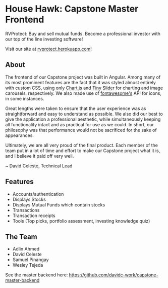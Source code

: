 # House Hawk: Capstone Master Frontend

RVProtect: Buy and sell mutual funds.  Become a professional investor with our top of the line investing software!

Visit our site at <a href="https://rvprotect.herokuapp.com/">rvprotect.herokuapp.com</a>!

## About

The frontend of our Capstone project was built in Angular.  Among many of its most prominent features are the fact that it was styled almost entirely with custom CSS, using only <a href="https://www.chartjs.org/">Chart.js</a> and <a href="https://github.com/ganlanyuan/tiny-slider">Tiny Slider</a> for charting and image carousels, respectively.  We also made use of <a href="https://fontawesome.com/">fontawesome's</a> API for icons, in some instances.

Great lengths were taken to ensure that the user experience was as straightforward and easy to understand as possible.  We also did our best to give the application a professional aesthetic, while simultaneously keeping all functionality intact and as practical for use as we could.  In short, our philosophy was that performance would not be sacrificed for the sake of appearances.

Ultimately, we are all very proud of the final product.  Each member of the team put in a lot of time and effort to make our Capstone project what it is, and I believe it paid off very well.

~ David Celeste, Technical Lead

## Features
- Accounts/authentication
- Displays Stocks
- Displays Mutual Funds which contain stocks
- Transactions
- Transaction receipts
- Tools (Top picks, portfolio assessment, investing knowledge quiz)

## The Team
- Adlin Ahmed
- David Celeste
- Samuel Pinangay
- Wesley Tejeda

See the master backend here: https://github.com/davidc-work/capstone-master-backend
